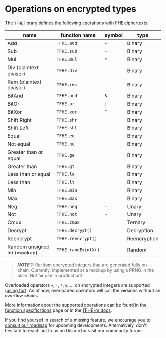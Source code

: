 # Operations on encrypted types

The `TFHE` library defines the following operations with FHE ciphertexts:

| name                         | function name       | symbol | type         |
| ---------------------------- | ------------------- | ------ | ------------ |
| Add                          | `TFHE.add`          | `+`    | Binary       |
| Sub                          | `TFHE.sub`          | `-`    | Binary       |
| Mul                          | `TFHE.mul`          | `*`    | Binary       |
| Div (plaintext divisor)      | `TFHE.div`          |        | Binary       |
| Rem (plaintext divisor)      | `TFHE.rem`          |        | Binary       |
| BitAnd                       | `TFHE.and`          | `&`    | Binary       |
| BitOr                        | `TFHE.or`           | `\|`   | Binary       |
| BitXor                       | `TFHE.xor`          | `^`    | Binary       |
| Shift Right                  | `TFHE.shr`          |        | Binary       |
| Shift Left                   | `TFHE.shl`          |        | Binary       |
| Equal                        | `TFHE.eq`           |        | Binary       |
| Not equal                    | `TFHE.ne`           |        | Binary       |
| Greater than or equal        | `TFHE.ge`           |        | Binary       |
| Greater than                 | `TFHE.gt`           |        | Binary       |
| Less than or equal           | `TFHE.le`           |        | Binary       |
| Less than                    | `TFHE.lt`           |        | Binary       |
| Min                          | `TFHE.min`          |        | Binary       |
| Max                          | `TFHE.max`          |        | Binary       |
| Neg                          | `TFHE.neg`          | `-`    | Unary        |
| Not                          | `TFHE.not`          | `~`    | Unary        |
| Cmux                         | `TFHE.cmux`         |        | Ternary      |
| Decrypt                      | `TFHE.decrypt()`    |        | Decryption   |
| Reencrypt                    | `TFHE.reencrypt()`  |        | Reencryption |
| Random unsigned int (mockup) | `TFHE.randEuintX()` |        | Random       |

> _**NOTE 1:**_ Random encrypted integers that are generated fully on-chain. Currently, implemented as a mockup by using a PRNG in the plain. Not for use in production!

Overloaded operators `+`, `-`, `*`, `&`, ... on encrypted integers are supported ([using for](https://docs.soliditylang.org/en/v0.8.22/contracts.html#using-for)). As of now, overloaded operators will call the versions without an overflow check.

More information about the supported operations can be found in the [function specifications](../references/functions.md) page or in the [TFHE-rs docs](https://docs.zama.ai/tfhe-rs/getting-started/operations#arithmetic-operations.).

If you find yourself in search of a missing feature, we encourage you to [consult our roadmap](../developer/roadmap.md) for upcoming developments. Alternatively, don't hesitate to reach out to us on Discord or visit our community forum.
